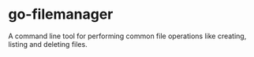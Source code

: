 # go-filemanager
A command line tool for performing common file operations like creating, listing and deleting files.
